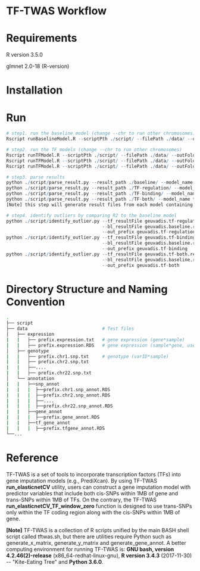 # TF-TWAS Workflow 


# Requirements

R version 3.5.0

glmnet 2.0-18 (R-version)

# Installation

# Run 

```R
# step1. run the baseline model (change --chr to run other chromosomes)
Rscript runBaselineModel.R --scriptPth ./script/ --filePath ./data/ --outFolder ./baseline --chr 22

# step2. run the TF models (change --chr to run other chromosomes)
Rscript runTFModel.R --scriptPth ./script/ --filePath ./data/ --outFolder ./TF-regulation/ --chr 22 --model tf-regulation
Rscript runTFModel.R --scriptPth ./script/ --filePath ./data/ --outFolder ./TF-binding/ --chr 22 --model tf-binding
Rscript runTFModel.R --scriptPth ./script/ --filePath ./data/ --outFolder ./TF-both/ --chr 22 --model tf-both

# step3. parse results
python ./script/parse_result.py --result_path ./baseline/ --model_name baseline --out_prefix geuvadis
python ./script/parse_result.py --result_path ./TF-regulation/ --model_name tf-regulation --out_prefix geuvadis
python ./script/parse_result.py --result_path ./TF-binding/ --model_name tf-binding --out_prefix geuvadis
python ./script/parse_result.py --result_path ./TF-both/ --model_name tf-both --out_prefix geuvadis
[Note] this step will generate result files from each model containing modeling result of chr1-chr22 (which is the output of step1.)

# step4. identify outliers by comparing R2 to the baseline model 
python ./script/identify_outlier.py --tf_resultFile geuvadis.tf-regulation.result.txt \
                                    --bl_resultFile geuvadis.baseline.result.txt \
                                    --out_prefix geuvadis.tf-regulation
python ./script/identify_outlier.py --tf_resultFile geuvadis.tf-binding.result.txt \
                                    --bl_resultFile geuvadis.baseline.result.txt \
                                    --out_prefix geuvadis.tf-binding
python ./script/identify_outlier.py --tf_resultFile geuvadis.tf-both.result.txt \
                                    --bl_resultFile geuvadis.baseline.result.txt \ 
                                    --out_prefix geuvadis.tf-both
```
# Directory Structure and Naming Convention

```bash
.
├── script
├── data                            # Test files
│   ├── expression          
|   |   ├── prefix.expression.txt   # gene expression (gene*sample) 
|   |   ├── prefix.expression.RDS   # gene expression (sample*gene, use to convert RDS)
│   ├── genotype
|   |   ├── prefix.chr1.snp.txt     # genotype (varID*sample)
|   |   ├── prefix.chr2.snp.txt
|   |   ├──....
|   |   ├── prefix.chr22.snp.txt
│   └── annotation
|   |   ├──snp_annot
|   |   |  ├──prefix.chr1.snp_annot.RDS
|   |   |  ├──prefix.chr2.snp_annot.RDS
|   |   |  ├──....
|   |   |  ├──prefix.chr22.snp_annot.RDS
|   |   ├──gene_annot
|   |   |  ├──prefix.gene_annot.RDS
|   |   ├──tf_gene_annot
|   |   |  ├──prefix.tfgene_annot.RDS
└──...
```

# Reference


TF-TWAS is a set of tools to incorporate transcription factors (TFs) into gene imputation models (e.g., PrediXcan). By using TF-TWAS __run_elasticnetCV__ utility, users can construct a gene imputation model with predictor variables that include both cis-SNPs within 1MB of gene and trans-SNPs within 1MB of TFs. On the contrary, the TF-TWAS __run_elasticnetCV_TF_window_zero__ function is designed to use trans-SNPs only within the TF coding region along with the cis-SNPs within 1MB of gene.



__[Note]__
TF-TWAS is a collection of R scripts unified by the main BASH shell script called tftwas.sh, but there are utilities require Python such as generate_x_matrix, generate_y_matrix and generate_gene_annot. A better computing environment for running TF-TWAS is: __GNU bash, version 4.2.46(2)-release__ (x86_64-redhat-linux-gnu), __R version 3.4.3__ (2017-11-30) -- "Kite-Eating Tree" and __Python 3.6.0__.







